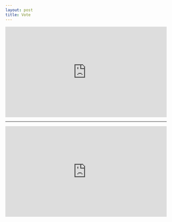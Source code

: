 ```yaml
---
layout: post
title: Vote
---
```


<div style="padding:56.25% 0 0 0;position:relative;"><iframe src="https://player.vimeo.com/video/563053319?badge=0&amp;autopause=0&amp;player_id=0&amp;app_id=58479" frameborder="0" allow="autoplay; fullscreen; picture-in-picture" allowfullscreen style="position:absolute;top:0;left:0;width:100%;height:100%;" title="Time To Vote"></iframe></div><script src="https://player.vimeo.com/api/player.js"></script>

<hr/>
<div style="padding:56.25% 0 0 0;position:relative;"><iframe src="https://player.vimeo.com/video/563056431?badge=0&amp;autopause=0&amp;player_id=0&amp;app_id=58479" frameborder="0" allow="autoplay; fullscreen; picture-in-picture" allowfullscreen style="position:absolute;top:0;left:0;width:100%;height:100%;" title="Union Solidarity"></iframe></div><script src="https://player.vimeo.com/api/player.js"></script>